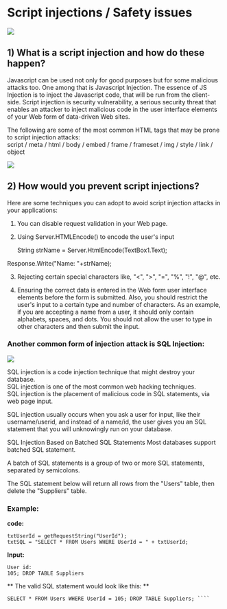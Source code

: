 # Script injections / Safety issues

![](https://encrypted-tbn0.gstatic.com/images?q=tbn:ANd9GcQueA5_SqiIayEOW47gQiKmlhwyAUc5iDMUsGk512xyZnFqhVpr8w)

## 1) What is a script injection and how do these happen?  
Javascript can be used not only for good purposes but for some malicious attacks too. One among that is Javascript Injection. The essence of JS Injection is to inject the Javascript code, that will be run from the client-side. Script injection is security vulnerability, a serious security threat that enables an attacker to inject malicious code in the user interface elements of your Web form of data-driven Web sites.   

The following are some of the most common HTML tags that may be prone to script injection attacks:  
script / meta / html / body / embed / frame /   frameset / img / style / link / object  

![](https://vpit.rice.edu/sites/g/files/bxs1381/f/sorted-XSS_0.png)

## 2) How would you prevent script injections?
Here are some techniques you can adopt to avoid script injection attacks in your applications:

1. You can disable request validation in your Web page.

2. Using Server.HTMLEncode() to encode the user's input

   String strName = Server.HtmlEncode(TextBox1.Text);

 Response.Write("Name: "+strName);

3. Rejecting certain special characters like, "<", ">", "=", "%", "!", "@", etc.

4. Ensuring the correct data is entered in the Web form user interface elements before the form is submitted. Also, you should restrict the user's input to a certain type and number of characters. As an example, if you are accepting a name from a user, it should only contain alphabets, spaces, and dots. You should not allow the user to type in other characters and then submit the input.     




### Another common form of injection attack is SQL Injection:  


![](https://www.itdominator.com/wp-content/uploads/2018/03/sqlInjection.png)  


SQL injection is a code injection technique that might destroy your database.  
SQL injection is one of the most common web hacking techniques.  
SQL injection is the placement of malicious code in SQL statements, via web page input.

SQL injection usually occurs when you ask a user for input, like their username/userid, and instead of a name/id, the user gives you an SQL statement that you will unknowingly run on your database.

SQL Injection Based on Batched SQL Statements
Most databases support batched SQL statement.

A batch of SQL statements is a group of two or more SQL statements, separated by semicolons.

The SQL statement below will return all rows from the "Users" table, then delete the "Suppliers" table.

### **Example:**  

**code:**  
````
txtUserId = getRequestString("UserId");
txtSQL = "SELECT * FROM Users WHERE UserId = " + txtUserId;
````

**Input:**
````
User id:
105; DROP TABLE Suppliers
````

** The valid SQL statement would look like this: **

````
SELECT * FROM Users WHERE UserId = 105; DROP TABLE Suppliers; ````
